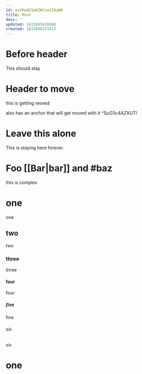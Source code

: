 ```yaml
---
id: ayVKwAG3pWZWCxaIZAqWA
title: Move
desc: ''
updated: 1631845428986
created: 1631808153413
---
```

# Before header

This should stay

# Header to move
this is getting moved

also has an anchor that will get moved with it ^SuO3c4AZXUTl

# Leave this alone

This is staying here forever.

# Foo [[Bar|bar]] and #baz

this is complex

# one

one

## two

two

### three

three

#### four

four

##### five

five

###### six

six

# one


